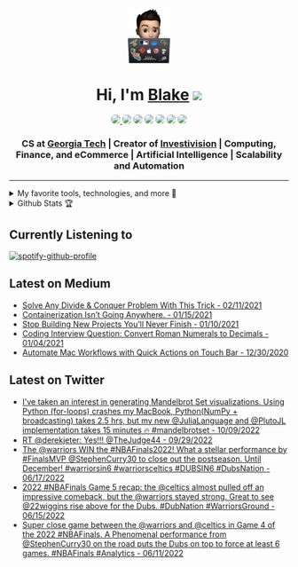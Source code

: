 <div align="center">
<img src="https://raw.githubusercontent.com/blakesanie/blakesanie.com/master/public/images/wwdc_blake.png" height="100px" align="center" />
</div>

<h1 align="center">Hi, I'm <a href="https://blakesanie.com">Blake</a> <img src="https://raw.githubusercontent.com/MartinHeinz/MartinHeinz/master/wave.gif" width="32">
</h1>





<p align="center">
	<a href="https://blakesanie.com/linkedin"><img style="border-radius: 6px; overflow: hidden;" src="https://img.shields.io/badge/LinkedIn-0077B5?style=for-the-badge&logo=linkedin&logoColor=white"></img>
	</a>
	<a href="https://blakesanie.com/twitter"><img style="border-radius: 6px;" src="https://img.shields.io/badge/Twitter-1DA1F2?style=for-the-badge&logo=twitter&logoColor=white" /></a>
	<a href="https://blakesanie.com/instagram"><img style="border-radius: 6px;" src="https://img.shields.io/badge/Instagram-E4405F?style=for-the-badge&logo=instagram&logoColor=white" /></a>
	<a href="https://blakesanie.com/"><img style="border-radius: 6px;" src="https://img.shields.io/website?down_color=Red&down_message=Offline&logo=vercel&style=for-the-badge&up_color=Green&up_message=Online&url=https%3A%2F%2Fblakesanie.com" /></a>
	<a href="mailto:blake@sanie.com"><img style="border-radius: 6px;" src="https://img.shields.io/badge/Gmail-D14836?style=for-the-badge&logo=gmail&logoColor=white" /></a>
	<a href="https://paypal.me/blakesanie"><img style="border-radius: 6px;" src="https://img.shields.io/badge/PayPal-00457C?style=for-the-badge&logo=paypal&logoColor=white" /></a>
	<a href="https://blakesanie.com/blog"><img style="border-radius: 6px;" src="https://img.shields.io/badge/Medium-12100E?style=for-the-badge&logo=medium&logoColor=white" /></a>
</p>

<h3 align="center">CS at <a href="https://en.wikipedia.org/wiki/Georgia_Tech" target="_blank">Georgia Tech</a> | Creator of <a href="https://investivision.com" target="_blank">Investivision</a> | Computing, Finance, and eCommerce | Artificial Intelligence | Scalability and Automation</h3>

---

<details>

<summary>My favorite tools, technologies, and more 🔎</summary>

<h3 align="center">I work with</h3>

<div align="center" style="display: flex; justify-content: center; flex-wrap: wrap;">

<img src="https://cdn.jsdelivr.net/gh/devicons/devicon/icons/nodejs/nodejs-original.svg" height="24"/>

<img src="https://cdn.jsdelivr.net/gh/devicons/devicon/icons/python/python-original.svg" height="24"/>

<img src="https://cdn.jsdelivr.net/gh/devicons/devicon/icons/html5/html5-original.svg" height="24"/>


<img src="https://cdn.jsdelivr.net/gh/devicons/devicon/icons/css3/css3-original.svg" height="24"/>

<img src="https://cdn.jsdelivr.net/gh/devicons/devicon/icons/javascript/javascript-original.svg" height="24"/>

<img src="https://cdn.jsdelivr.net/gh/devicons/devicon/icons/java/java-original.svg" height="24"/>

<img src="https://cdn.jsdelivr.net/gh/devicons/devicon/icons/c/c-original.svg" height="24"/>

<img src="https://cdn.jsdelivr.net/gh/devicons/devicon/icons/r/r-original.svg" height="24"/>

<img src="https://cdn.jsdelivr.net/gh/devicons/devicon/icons/swift/swift-original.svg" height="24"/>



</div>


<h3 align="center">plus</h3>

<div align="center" style="display: flex; justify-content: center; flex-wrap: wrap;">

<img src="https://cdn.jsdelivr.net/gh/devicons/devicon/icons/googlecloud/googlecloud-original.svg" height="24"/>

<img src="https://cdn.jsdelivr.net/gh/devicons/devicon/icons/react/react-original.svg" height="24"/>

<img src="https://cdn.jsdelivr.net/gh/devicons/devicon/icons/nextjs/nextjs-original.svg" height="24"/>

<img src="https://cdn.jsdelivr.net/gh/devicons/devicon/icons/docker/docker-original.svg" height="24" />

<img src="https://cdn.jsdelivr.net/gh/devicons/devicon/icons/firebase/firebase-plain.svg" height="24" />

<img src="https://cdn.jsdelivr.net/gh/devicons/devicon/icons/amazonwebservices/amazonwebservices-original.svg" height="24" />

<img src="https://cdn.jsdelivr.net/gh/devicons/devicon/icons/googlecloud/googlecloud-original.svg" height="24" />

<img src="https://cdn.jsdelivr.net/gh/devicons/devicon/icons/heroku/heroku-plain.svg" height="24" />

<img src="https://cdn.jsdelivr.net/gh/devicons/devicon/icons/numpy/numpy-original.svg" height="24" />

<img src="https://cdn.jsdelivr.net/gh/devicons/devicon/icons/pandas/pandas-original.svg" height="24" />

<img src="https://cdn.jsdelivr.net/gh/devicons/devicon/icons/tensorflow/tensorflow-original.svg" height="24" />

<img src="https://cdn.jsdelivr.net/gh/devicons/devicon/icons/express/express-original.svg" height="24" />

<img src="https://cdn.jsdelivr.net/gh/devicons/devicon/icons/jupyter/jupyter-original-wordmark.svg" height="24" />

<img src="https://cdn.jsdelivr.net/gh/devicons/devicon/icons/npm/npm-original-wordmark.svg" height="24" />


<img src="https://cdn.jsdelivr.net/gh/devicons/devicon/icons/jquery/jquery-original.svg" height="24" />


<img src="https://cdn.jsdelivr.net/gh/devicons/devicon/icons/chrome/chrome-plain.svg" height="24" />


<img src="https://cdn.jsdelivr.net/gh/devicons/devicon/icons/figma/figma-original.svg" height="24" />

<img src="https://cdn.jsdelivr.net/gh/devicons/devicon/icons/github/github-original.svg" height="24" />


<img src="https://cdn.jsdelivr.net/gh/devicons/devicon/icons/materialui/materialui-original.svg" height="24" />

<img src="https://cdn.jsdelivr.net/gh/devicons/devicon/icons/mysql/mysql-original.svg" height="24" />

<img src="https://cdn.jsdelivr.net/gh/devicons/devicon/icons/redis/redis-original.svg" height="24" />


<img src="https://cdn.jsdelivr.net/gh/devicons/devicon/icons/rstudio/rstudio-original.svg" height="24" />

<img src="https://cdn.jsdelivr.net/gh/devicons/devicon/icons/slack/slack-original.svg" height="24" />

<img src="https://cdn.jsdelivr.net/gh/devicons/devicon/icons/vscode/vscode-original.svg" height="24" />

<img src="https://cdn.jsdelivr.net/gh/devicons/devicon/icons/webpack/webpack-original.svg" height="24"/>

<img src="https://cdn.jsdelivr.net/gh/devicons/devicon/icons/intellij/intellij-original.svg" height="24"/>


<img src="https://cdn.jsdelivr.net/gh/devicons/devicon/icons/jest/jest-plain.svg" height="24"/>

<img src="https://cdn.jsdelivr.net/gh/devicons/devicon/icons/jetbrains/jetbrains-original.svg" height="24"/>

<img src="https://cdn.jsdelivr.net/gh/devicons/devicon/icons/jira/jira-original.svg" height="24"/>

<img src="https://cdn.jsdelivr.net/gh/devicons/devicon/icons/mongodb/mongodb-original.svg" height="24"/>

<img src="https://cdn.jsdelivr.net/gh/devicons/devicon/icons/socketio/socketio-original.svg" height="24"/>








</div>

<h3 align="center">and (hopefully) soon</h3>

<div align="center" style="display: flex; justify-content: center; flex-wrap: wrap;">

<img src="https://cdn.jsdelivr.net/gh/devicons/devicon/icons/rust/rust-plain.svg" height="24"/>

<img src="https://cdn.jsdelivr.net/gh/devicons/devicon/icons/go/go-original-wordmark.svg" height="24"/>

<img src="https://cdn.jsdelivr.net/gh/devicons/devicon/icons/kubernetes/kubernetes-plain.svg" height="24"/>

<img src="https://cdn.jsdelivr.net/gh/devicons/devicon/icons/apachekafka/apachekafka-original.svg" height="24"/>

<img src="https://cdn.jsdelivr.net/gh/devicons/devicon/icons/raspberrypi/raspberrypi-original.svg" height="24"/>


</div>

<!-- ![Top Langs](https://github-readme-stats.vercel.app/api/top-langs/?username=blakesanie&hide=HTML&langs_count=9&layout=compact) -->



<h3 align="center">to build ⚡💥🔥</h3>

</details>

<details>

<summary>Github Stats 🏆</summary>

![Blake's GitHub stats](https://github-readme-stats.vercel.app/api?username=blakesanie&count_private=true&show_icons=true&hide=contribs,prs,issues)

![Top Langs](https://github-readme-stats.vercel.app/api/top-langs/?username=blakesanie&layout=compact)

<!--START_SECTION:waka-->
![Code Time](http://img.shields.io/badge/Code%20Time-450%20hrs%206%20mins-blue)

![Profile Views](http://img.shields.io/badge/Profile%20Views-4-blue)

![Lines of code](https://img.shields.io/badge/From%20Hello%20World%20I%27ve%20Written-139%20Thousand%20lines%20of%20code-blue)

**🐱 My GitHub Data** 

> 🏆 974 Contributions in the Year 2022
 > 
> 📦 2.1 MB Used in GitHub's Storage 
 > 
> 💼 Opted to Hire
 > 
> 📜 28 Public Repositories 
 > 
> 🔑 15 Private Repositories  
 > 
**I'm a Night 🦉** 

```text
🌞 Morning    66 commits     █████░░░░░░░░░░░░░░░░░░░░   21.57% 
🌆 Daytime    66 commits     █████░░░░░░░░░░░░░░░░░░░░   21.57% 
🌃 Evening    134 commits    ███████████░░░░░░░░░░░░░░   43.79% 
🌙 Night      40 commits     ███░░░░░░░░░░░░░░░░░░░░░░   13.07%

```
📅 **I'm Most Productive on Sunday** 

```text
Monday       41 commits     ███░░░░░░░░░░░░░░░░░░░░░░   13.4% 
Tuesday      63 commits     █████░░░░░░░░░░░░░░░░░░░░   20.59% 
Wednesday    41 commits     ███░░░░░░░░░░░░░░░░░░░░░░   13.4% 
Thursday     31 commits     ██░░░░░░░░░░░░░░░░░░░░░░░   10.13% 
Friday       36 commits     ███░░░░░░░░░░░░░░░░░░░░░░   11.76% 
Saturday     30 commits     ██░░░░░░░░░░░░░░░░░░░░░░░   9.8% 
Sunday       64 commits     █████░░░░░░░░░░░░░░░░░░░░   20.92%

```


📊 **This Week I Spent My Time On** 

```text
⌚︎ Time Zone: America/New_York

💬 Programming Languages: 
JavaScript               1 hr 5 mins         ██████████████░░░░░░░░░░░   59.09% 
YAML                     18 mins             ████░░░░░░░░░░░░░░░░░░░░░   17.04% 
HTML                     12 mins             ███░░░░░░░░░░░░░░░░░░░░░░   11.58% 
Git Config               5 mins              █░░░░░░░░░░░░░░░░░░░░░░░░   4.69% 
JSON                     3 mins              ░░░░░░░░░░░░░░░░░░░░░░░░░   3.09%

🔥 Editors: 
VS Code                  1 hr 51 mins        █████████████████████████   100.0%

💻 Operating System: 
Mac                      1 hr 51 mins        █████████████████████████   100.0%

```

**I Mostly Code in JavaScript** 

```text
JavaScript               23 repos            ███████████░░░░░░░░░░░░░░   46.94% 
Python                   13 repos            ██████░░░░░░░░░░░░░░░░░░░   26.53% 
HTML                     5 repos             ██░░░░░░░░░░░░░░░░░░░░░░░   10.2% 
Jupyter Notebook         5 repos             ██░░░░░░░░░░░░░░░░░░░░░░░   10.2% 
Swift                    3 repos             █░░░░░░░░░░░░░░░░░░░░░░░░   6.12%

```


**Timeline**

![Chart not found](https://raw.githubusercontent.com/blakesanie/blakesanie/master/charts/bar_graph.png) 


 Last Updated on 30/10/2022 16:33:44 UTC
<!--END_SECTION:waka-->

</details>

## Currently Listening to 

[![spotify-github-profile](https://spotify-github-profile.vercel.app/api/view?uid=blake_sanie&cover_image=true&theme=novatorem&bar_color=53b14f&bar_color_cover=true)](https://github.com/kittinan/spotify-github-profile)

## Latest on Medium

<!--Start Medium--><ul><li><a href='https://codeburst.io/solve-any-divide-conquer-problem-with-this-trick-a187810cbd99?source=rss-8d1a76d48b32------2 target='_blank'>Solve Any Divide & Conquer Problem With This Trick - 02/11/2021</a></li><li><a href='https://codeburst.io/containerization-isnt-going-anywhere-81df3ae080cd?source=rss-8d1a76d48b32------2 target='_blank'>Containerization Isn’t Going Anywhere. - 01/15/2021</a></li><li><a href='https://blakesanie.medium.com/stop-building-new-projects-youll-never-finish-db80ae60c766?source=rss-8d1a76d48b32------2 target='_blank'>Stop Building New Projects You’ll Never Finish - 01/10/2021</a></li><li><a href='https://betterprogramming.pub/coding-interview-question-convert-roman-numerals-to-decimals-868b2694f497?source=rss-8d1a76d48b32------2 target='_blank'>Coding Interview Question: Convert Roman Numerals to Decimals - 01/04/2021</a></li><li><a href='https://medium.com/macoclock/automate-mac-workflows-with-quick-actions-on-touch-bar-61932ac1b633?source=rss-8d1a76d48b32------2 target='_blank'>Automate Mac Workflows with Quick Actions on Touch Bar - 12/30/2020</a></li></ul><!--End Medium-->

## Latest on Twitter

<!--Start Twitter--><ul>

<li><a href='https://twitter.com/blakesanie/status/1579200091738738688' target='_blank'>I've taken an interest in generating Mandelbrot Set visualizations. Using Python (for-loops) crashes my MacBook, Python(NumPy + broadcasting) takes 2.5 hrs, but my new @JuliaLanguage and @PlutoJL implementation takes 15 minutes 🔥 #mandelbrotset  - 10/09/2022</a></li>
<li><a href='https://twitter.com/blakesanie/status/1575297849763545095' target='_blank'>RT @derekjeter: Yes!!! @TheJudge44 - 09/29/2022</a></li>
<li><a href='https://twitter.com/blakesanie/status/1537835755329953793' target='_blank'>The @warriors WIN the #NBAFinals2022! What a stellar performance by #FinalsMVP @StephenCurry30 to close out the postseason. Until December! #warriorsin6 #warriorsceltics #DUBSIN6 #DubsNation  - 06/17/2022</a></li>
<li><a href='https://twitter.com/blakesanie/status/1536922857938337793' target='_blank'>2022 #NBAFinals Game 5 recap: the @celtics almost pulled off an impressive comeback, but the @warriors stayed strong. Great to see @22wiggins rise above for the Dubs. #DubNation #WarriorsGround  - 06/15/2022</a></li>
<li><a href='https://twitter.com/blakesanie/status/1535751295235145729' target='_blank'>Super close game between the @warriors and @celtics in Game 4 of the 2022 #NBAFinals.  A Phenomenal performance from @StephenCurry30 on the road puts the Dubs on top to force at least 6 games. #NBAFinals #Analytics  - 06/11/2022</a></li>

</ul>

<!--End Twitter-->
